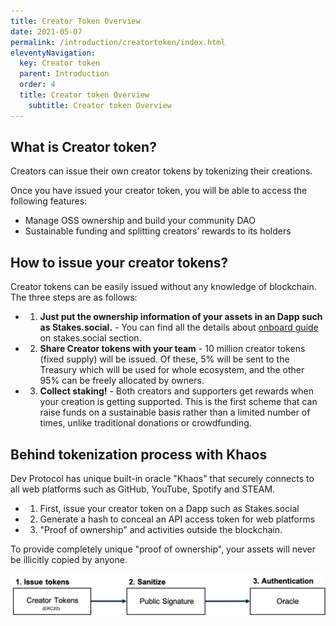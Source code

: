 ```yaml
---
title: Creator Token Overview
date: 2021-05-07
permalink: /introduction/creatortoken/index.html
eleventyNavigation:
  key: Creator token
  parent: Introduction
  order: 4
  title: Creator token Overview
	subtitle: Creator token Overview
---
```


## What is Creator token?

Creators can issue their own creator tokens by tokenizing their creations.

Once you have issued your creator token, you will be able to access the following features:

- Manage OSS ownership and build your community DAO
- Sustainable funding and splitting creators’ rewards to its holders

## How to issue your creator tokens?

Creator tokens can be easily issued without any knowledge of blockchain. The three steps are as follows:

- 1. **Just put the ownership information of your assets in an Dapp such as Stakes.social.** - You can find all the details about [onboard guide](https://docs.devprotocol.xyz/stakes-social/onboard-guide/) on stakes.social section.
- 2. **Share Creator tokens with your team** - 10 million creator tokens (fixed supply) will be issued. Of these, 5% will be sent to the Treasury which will be used for whole ecosystem, and the other 95% can be freely allocated by owners.
- 3. **Collect staking!** - Both creators and supporters get rewards when your creation is getting supported. This is the first scheme that can raise funds on a sustainable basis rather than a limited number of times, unlike traditional donations or crowdfunding.

## Behind tokenization process with Khaos

Dev Protocol has unique built-in oracle "Khaos" that securely connects to all web platforms such as GitHub, YouTube, Spotify and STEAM.

- 1. First, issue your creator token on a Dapp such as Stakes.social
- 2. Generate a hash to conceal an API access token for web platforms
- 3. "Proof of ownership" and activities outside the blockchain.

To provide completely unique "proof of ownership", your assets will never be illicitly copied by anyone.

![How Khaos oracle works ](/content/images/00-introduction/how-Khaos-works.png)
